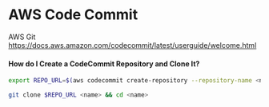 # AWS Code Commit
AWS Git
https://docs.aws.amazon.com/codecommit/latest/userguide/welcome.html

#### How do I Create a CodeCommit Repository and Clone It?

```bash
export REPO_URL=$(aws codecommit create-repository --repository-name <name> | jq -r ".repositoryMetadata.cloneUrlHttp")

git clone $REPO_URL <name> && cd <name>
```